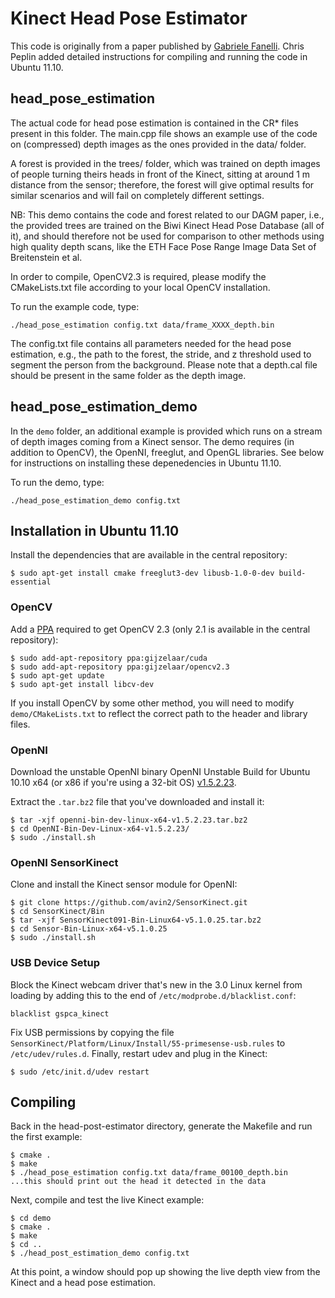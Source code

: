 Kinect Head Pose Estimator
==========================

This code is originally from a paper published by [Gabriele Fanelli][paper].
Chris Peplin added detailed instructions for compiling and running the code in
Ubuntu 11.10.

[paper]: http://www.vision.ee.ethz.ch/~gfanelli/head_pose/head_forest.html

## head_pose_estimation

The actual code for head pose estimation is contained in the CR* files present
in this folder. The main.cpp file shows an example use of the code on
(compressed) depth images as the ones provided in the data/ folder.

A forest is provided in the trees/ folder, which was trained on depth images of
people turning theirs heads in front of the Kinect, sitting at around 1 m
distance from the sensor; therefore, the forest will give optimal results for
similar scenarios and will fail on completely different settings.

NB: This demo contains the code and forest related to our DAGM paper, i.e., the
provided trees are trained on the Biwi Kinect Head Pose Database (all of it),
and should therefore not be used for comparison to other methods using high
quality depth scans, like the ETH Face Pose Range Image Data Set of Breitenstein
et al.

In order to compile, OpenCV2.3 is required, please modify the CMakeLists.txt
file according to your local OpenCV installation.

To run the example code, type:

    ./head_pose_estimation config.txt data/frame_XXXX_depth.bin

The config.txt file contains all parameters needed for the head pose estimation,
e.g., the path to the forest, the stride, and z threshold used to segment the
person from the background. Please note that a depth.cal file should be present
in the same folder as the depth image.

## head_pose_estimation_demo

In the `demo` folder, an additional example is provided which runs on a stream
of depth images coming from a Kinect sensor. The demo requires (in addition to
OpenCV), the OpenNI, freeglut, and OpenGL libraries. See below for instructions
on installing these depenedencies in Ubuntu 11.10.

To run the demo, type:

    ./head_pose_estimation_demo config.txt


## Installation in Ubuntu 11.10

Install the dependencies that are available in the central repository:

    $ sudo apt-get install cmake freeglut3-dev libusb-1.0-0-dev build-essential

### OpenCV

Add a [PPA](https://launchpad.net/~gijzelaar/+archive/opencv2.3) required to
get OpenCV 2.3 (only 2.1 is available in the central repository):

    $ sudo add-apt-repository ppa:gijzelaar/cuda
    $ sudo add-apt-repository ppa:gijzelaar/opencv2.3
    $ sudo apt-get update
    $ sudo apt-get install libcv-dev

If you install OpenCV by some other method, you will need to modify
`demo/CMakeLists.txt` to reflect the correct path to the header and library
files.

### OpenNI

Download the unstable OpenNI binary OpenNI Unstable Build for Ubuntu 10.10 x64
(or x86 if you're using a 32-bit OS)
[v1.5.2.23](http://www.openni.org/Downloads/OpenNIModules.aspx).

Extract the `.tar.bz2` file that you've downloaded and install it:

    $ tar -xjf openni-bin-dev-linux-x64-v1.5.2.23.tar.bz2
    $ cd OpenNI-Bin-Dev-Linux-x64-v1.5.2.23/
    $ sudo ./install.sh

### OpenNI SensorKinect

Clone and install the Kinect sensor module for OpenNI:

    $ git clone https://github.com/avin2/SensorKinect.git
    $ cd SensorKinect/Bin
    $ tar -xjf SensorKinect091-Bin-Linux64-v5.1.0.25.tar.bz2
    $ cd Sensor-Bin-Linux-x64-v5.1.0.25
    $ sudo ./install.sh

### USB Device Setup

Block the Kinect webcam driver that's new in the 3.0 Linux kernel from loading
by adding this to the end of `/etc/modprobe.d/blacklist.conf`:

    blacklist gspca_kinect

Fix USB permissions by copying the file
`SensorKinect/Platform/Linux/Install/55-primesense-usb.rules` to
`/etc/udev/rules.d`. Finally, restart udev and plug in the Kinect:

    $ sudo /etc/init.d/udev restart

## Compiling

Back in the head-post-estimator directory, generate the Makefile and run the
first example:

    $ cmake .
    $ make
    $ ./head_pose_estimation config.txt data/frame_00100_depth.bin
    ...this should print out the head it detected in the data

Next, compile and test the live Kinect example:

    $ cd demo
    $ cmake .
    $ make
    $ cd ..
    $ ./head_post_estimation_demo config.txt

At this point, a window should pop up showing the live depth view from the
Kinect and a head pose estimation.

